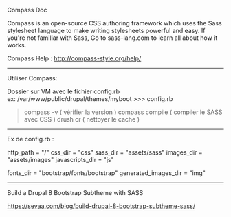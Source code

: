 

Compass Doc

Compass is an open-source CSS authoring framework which uses the Sass stylesheet language to make writing stylesheets powerful and easy. If you're not familiar with Sass, Go to sass-lang.com to learn all about how it works.

Compass Help : http://compass-style.org/help/


-------------------------------------------

Utiliser Compass: 

Dossier sur VM avec le fichier   config.rb   
ex: /var/www/public/drupal/themes/myboot >>>  config.rb
> compass -v ( vérifier la version )
> compass compile  ( compiler le SASS avec CSS )
> drush cr  ( nettoyer le cache )


-------------------------------------------

Ex de config.rb   :

http_path = "/"
css_dir = "css" 
sass_dir = "assets/sass"
images_dir = "assets/images" 
javascripts_dir = "js" 

fonts_dir = "bootstrap/fonts/bootstrap" 
generated_images_dir = "img" 


--------------------------------------------




Build a Drupal 8 Bootstrap Subtheme with SASS

https://sevaa.com/blog/build-drupal-8-bootstrap-subtheme-sass/



